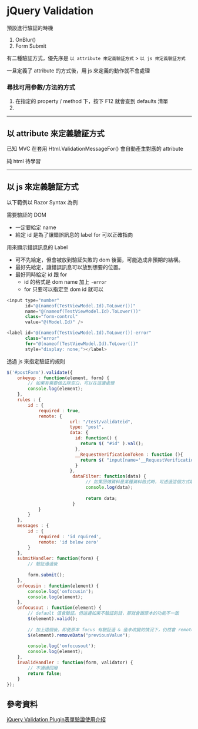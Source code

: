 # jQuery Validation

預設進行驗証的時機

1. OnBlur()
2. Form Submit

有二種驗証方式，優先序是  `以 attribute 來定義驗証方式` > `以 js 來定義驗証方式`

一旦定義了 attribute 的方式後，用 js 來定義的動作就不會處理

### 尋找可用參數/方法的方式

1. 在指定的 property / method 下，按下 F12 就會查到 defaults 清單
2. 

---

## 以 attribute 來定義驗証方式

已知 MVC 在套用 Html.ValidationMessageFor() 會自動產生對應的 attribute

純 html 待學習

---

## 以 js 來定義驗証方式

以下範例以 Razor Syntax 為例

需要驗証的 DOM

- 一定要給定 name
- 給定 id 是為了讓錯誤訊息的 label for 可以正確指向

用來顯示錯誤訊息的 Label

- 可不先給定，但會被放到驗証失敗的 dom 後面，可能造成非預期的結構。
- 最好先給定，讓錯誤訊息可以放到想要的位置。
- 最好同時給定 id 跟 for
    - id 的格式是 dom name 加上 `-error`
    - for 只要可以指定至 dom id 就可以

```csharp
<input type="number"
       id="@(nameof(TestViewModel.Id).ToLower())"
       name="@(nameof(TestViewModel.Id).ToLower())" 
       class="form-control" 
       value="@(Model.Id)" />

<label id="@(nameof(TestViewModel.Id).ToLower())-error" 
       class="error" 
       for="@(nameof(TestViewModel.Id).ToLower())" 
       style="display: none;"></label>
```

透過 js 來指定驗証的規則

```jsx
$('#postForm').validate({
    onkeyup : function(element, form) {
        // 如果有需要做去除空白，可以在這邊處理
        console.log(element);
    },
    rules : {
        id : { 
            required : true,
            remote: {
                        url: "/test/validateid",
                        type: "post",
                        data: {
                          id: function() {
                            return $( "#id" ).val();
                          },
                          __RequestVerificationToken : function (){
                            return $( "input[name='__RequestVerificationToken']" ).val();  
                          }
                        },
                         dataFilter: function(data) {
                              // 如果回傳資料是某種資料格式時，可透過這個方式取出，再回傳
                              console.log(data);
                              
                              return data;
                         }
            }
        }
    },
    messages : {
        id : { 
            required : 'id rquired',
            remote: 'id below zero'  
        }
    },
    submitHandler: function(form) {
        // 驗証通過後
        
        form.submit();
    },
    onfocusin : function(element) {
        console.log('onfocusin');
        console.log(element);
    },
    onfocusout : function(element) {
        // default 值會驗証。但這邊如果不驗証的話，那就會跟原本的功能不一致
        $(element).valid();
        
        // 加上這個後，即使原本 focus 有驗証過 & 值未改變的情況下，仍然會 remote 驗驗
        $(element).removeData("previousValue");
        
        console.log('onfocusout');
        console.log(element);
    },
    invalidHandler : function(form, validator) { 
        // 不通過回撥
        return false;
    }
});
```

## 參考資料

[jQuery Validation Plugin表單驗證使用介紹](http://www.cc.ntu.edu.tw/chinese/epaper/0033/20150620_3307.html)
